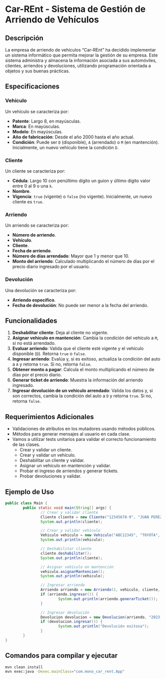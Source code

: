 # Car-REnt - Sistema de Gestión de Arriendo de Vehículos

## Descripción

La empresa de arriendo de vehículos “Car-REnt” ha decidido implementar un sistema informático que permita mejorar la gestión de su empresa. Este sistema administra y almacena la información asociada a sus automóviles, clientes, arriendos y devoluciones, utilizando programación orientada a objetos y sus buenas prácticas.

## Especificaciones

### Vehículo

Un vehículo se caracteriza por:
- **Patente**: Largo 8, en mayúsculas.
- **Marca**: En mayúsculas.
- **Modelo**: En mayúsculas.
- **Año de fabricación**: Desde el año 2000 hasta el año actual.
- **Condición**: Puede ser `D` (disponible), `A` (arrendado) o `M` (en mantención). Inicialmente, un nuevo vehículo tiene la condición `D`.

### Cliente

Un cliente se caracteriza por:
- **Cédula**: Largo 10 con penúltimo dígito un guion y último dígito valor entre 0 al 9 o una `k`.
- **Nombre**.
- **Vigencia**: `true` (vigente) o `false` (no vigente). Inicialmente, un nuevo cliente es `true`.

### Arriendo

Un arriendo se caracteriza por:
- **Número de arriendo**.
- **Vehículo**.
- **Cliente**.
- **Fecha de arriendo**.
- **Número de días arrendado**: Mayor que 1 y menor que 10.
- **Monto del arriendo**: Calculado multiplicando el número de días por el precio diario ingresado por el usuario.

### Devolución

Una devolución se caracteriza por:
- **Arriendo específico**.
- **Fecha de devolución**: No puede ser menor a la fecha del arriendo.

## Funcionalidades

1. **Deshabilitar cliente**: Deja al cliente no vigente.
2. **Asignar vehículo en mantención**: Cambia la condición del vehículo a `M`, si no está arrendado.
3. **Evaluar arriendo**: Valida que el cliente esté vigente y el vehículo disponible (`D`). Retorna `true` o `false`.
4. **Ingresar arriendo**: Evalúa y, si es exitoso, actualiza la condición del auto a `A` y retorna `true`. Si no, retorna `false`.
5. **Obtener monto a pagar**: Calcula el monto multiplicando el número de días por el precio diario.
6. **Generar ticket de arriendo**: Muestra la información del arriendo ingresado.
7. **Ingresar devolución de un vehículo arrendado**: Valida los datos y, si son correctos, cambia la condición del auto a `D` y retorna `true`. Si no, retorna `false`.

## Requerimientos Adicionales

- Validaciones de atributos en los mutadores usando métodos públicos.
- Métodos para generar mensajes al usuario en cada clase.
- Vamos a utilizar tests unitarios para validar el correcto funcionamiento de las clases.
    - Crear y validar un cliente.
    - Crear y validar un vehículo.
    - Deshabilitar un cliente y validar.
    - Asignar un vehículo en mantención y validar.
    - Probar el ingreso de arriendos y generar tickets.
    - Probar devoluciones y validar.

## Ejemplo de Uso

```java
public class Main {
        public static void main(String[] args) {
                // Crear y validar cliente
                Cliente cliente = new Cliente("12345678-9", "JUAN PEREZ", true);
                System.out.println(cliente);

                // Crear y validar vehículo
                Vehiculo vehiculo = new Vehiculo("ABC12345", "TOYOTA", "COROLLA", 2021, 'D');
                System.out.println(vehiculo);

                // Deshabilitar cliente
                cliente.deshabilitar();
                System.out.println(cliente);

                // Asignar vehículo en mantención
                vehiculo.asignarMantencion();
                System.out.println(vehiculo);

                // Ingresar arriendo
                Arriendo arriendo = new Arriendo(1, vehiculo, cliente, "2023-10-01", 5, 10000);
                if (arriendo.ingresar()) {
                        System.out.println(arriendo.generarTicket());
                }

                // Ingresar devolución
                Devolucion devolucion = new Devolucion(arriendo, "2023-10-06");
                if (devolucion.ingresar()) {
                        System.out.println("Devolución exitosa");
                }
        }
}
```

## Comandos para compilar y ejecutar

```bash
mvn clean install
mvn exec:java -Dexec.mainClass="com.mono_car_rent.App"
```